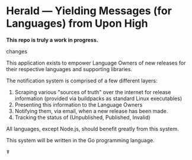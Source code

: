 # Herald — Yielding Messages (for Languages) from Upon High

**This repo is truly a work in progress.**

changes

This application exists to empower Language Owners of new releases for their
respective languages and supporting libraries.

The notification system is comprised of a few different layers:

1. Scraping various "sources of truth" over the internet for release information (provided via buildpacks as standard Linux executables)
2. Presenting this information to the Language Owners
3. Notifying them, via email, when a new release has been made.
4. Tracking the status of (Unpublished, Published, Invalid)

All languages, except Node.js, should benefit greatly from this system.

This system will be written in the Go programming language.

☤
